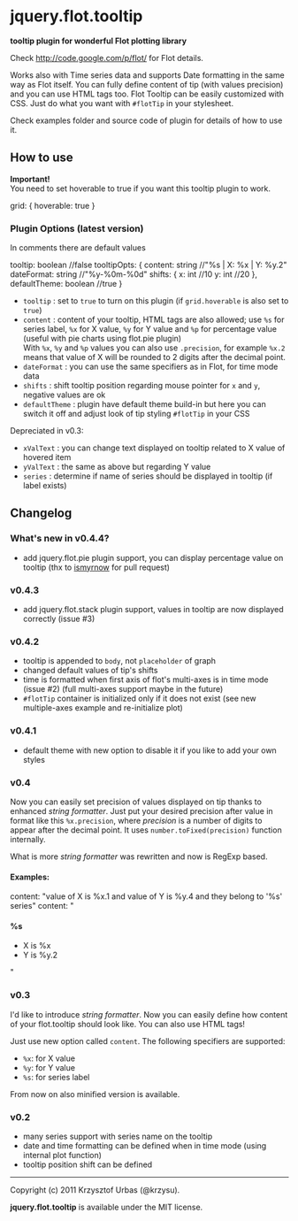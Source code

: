 # jquery.flot.tooltip
__tooltip plugin for wonderful Flot plotting library__

Check http://code.google.com/p/flot/ for Flot details.

Works also with Time series data and supports Date formatting in the same way as Flot itself.
You can fully define content of tip (with values precision) and you can use HTML tags too.
Flot Tooltip can be easily customized with CSS. Just do what you want with `#flotTip` in your stylesheet.

Check examples folder and source code of plugin for details of how to use it.


## How to use

__Important!__   
You need to set hoverable to true if you want this tooltip plugin to work.

  grid: {
    hoverable: true 
  }

### Plugin Options (latest version)

In comments there are default values  

  tooltip:        boolean       //false
  tooltipOpts: {
    content:      string      //"%s | X: %x | Y: %y.2"
    dateFormat:   string      //"%y-%0m-%0d"
    shifts: { 
      x:          int         //10
      y:          int         //20
    },
    defaultTheme:  boolean     //true
  }


-   `tooltip` : set to `true` to turn on this plugin (if `grid.hoverable` is also set to `true`)
-   `content` : content of your tooltip, HTML tags are also allowed; use `%s` for series label, `%x` for X value, `%y` for Y value and `%p` for percentage value (useful with pie charts using flot.pie plugin)  
	With `%x`, `%y` and `%p` values you can also use `.precision`, for example `%x.2` means that value of X will be rounded to 2 digits after the decimal point.
-   `dateFormat` : you can use the same specifiers as in Flot, for time mode data
-   `shifts` : shift tooltip position regarding mouse pointer for `x` and `y`, negative values are ok
-   `defaultTheme` : plugin have default theme build-in but here you can switch it off and adjust look of tip styling `#flotTip` in your CSS

Depreciated in v0.3:

-   `xValText` : you can change text displayed on tooltip related to X value of hovered item
-   `yValText` : the same as above but regarding Y value
-   `series` : determine if name of series should be displayed in tooltip (if label exists)


## Changelog

### What's new in v0.4.4?

- add jquery.flot.pie plugin support, you can display percentage value on tooltip (thx to [ismyrnow](https://github.com/ismyrnow) for pull request)

### v0.4.3

-	add jquery.flot.stack plugin support, values in tooltip are now displayed correctly (issue #3)

### v0.4.2

-	tooltip is appended to `body`, not `placeholder` of graph
-	changed default values of tip's shifts
-	time is formatted when first axis of flot's multi-axes is in time mode (issue #2) (full multi-axes support maybe in the future)
-	`#flotTip` container is initialized only if it does not exist (see new multiple-axes example and re-initialize plot)

### v0.4.1

-	default theme with new option to disable it if you like to add your own styles

### v0.4

Now you can easily set precision of values displayed on tip thanks to enhanced _string formatter_.
Just put your desired precision after value in format like this `%x.precision`, 
where _precision_ is a number of digits to appear after the decimal point. It uses `number.toFixed(precision)` function internally.

What is more _string formatter_ was rewritten and now is RegExp based.

#### Examples:

  content: "value of X is %x.1 and value of Y is %y.4 and they belong to '%s' series"
  content: "<h4>%s</h4><ul><li>X is %x</li><li>Y is %y.2</li></ul>"

### v0.3

I'd like to introduce _string formatter_. Now you can easily define how content of your flot.tooltip should look like.
You can also use HTML tags!

Just use new option called `content`. The following specifiers are supported:

-   `%x`: for X value
-   `%y`: for Y value
-   `%s`: for series label

From now on also minified version is available.

### v0.2 ###

-   many series support with series name on the tooltip
-   date and time formatting can be defined when in time mode (using internal plot function)
-   tooltip position shift can be defined




* * *
Copyright (c) 2011 Krzysztof Urbas (@krzysu).

__jquery.flot.tooltip__ is available under the MIT license.